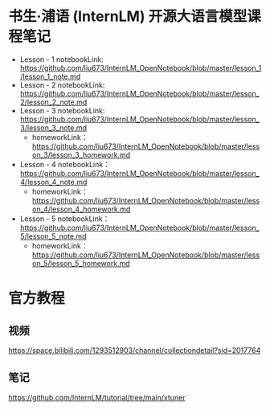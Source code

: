 # 书生·浦语 (InternLM) 开源大语言模型课程笔记

- Lesson - 1 notebookLink: https://github.com/liu673/InternLM_OpenNotebook/blob/master/lesson_1/lesson_1_note.md
- Lesson - 2 notebookLink: https://github.com/liu673/InternLM_OpenNotebook/blob/master/lesson_2/lesson_2_note.md
- Lesson - 3 notebookLink: https://github.com/liu673/InternLM_OpenNotebook/blob/master/lesson_3/lesson_3_note.md
  -  homeworkLink：https://github.com/liu673/InternLM_OpenNotebook/blob/master/lesson_3/lesson_3_homework.md
- Lesson - 4 notebookLink：https://github.com/liu673/InternLM_OpenNotebook/blob/master/lesson_4/lesson_4_note.md
  -  homeworkLink：https://github.com/liu673/InternLM_OpenNotebook/blob/master/lesson_4/lesson_4_homework.md
- Lesson - 5 notebookLink：https://github.com/liu673/InternLM_OpenNotebook/blob/master/lesson_5/lesson_5_note.md
  -  homeworkLink：https://github.com/liu673/InternLM_OpenNotebook/blob/master/lesson_5/lesson_5_homework.md

# 官方教程
## 视频
https://space.bilibili.com/1293512903/channel/collectiondetail?sid=2017764
## 笔记
https://github.com/InternLM/tutorial/tree/main/xtuner
